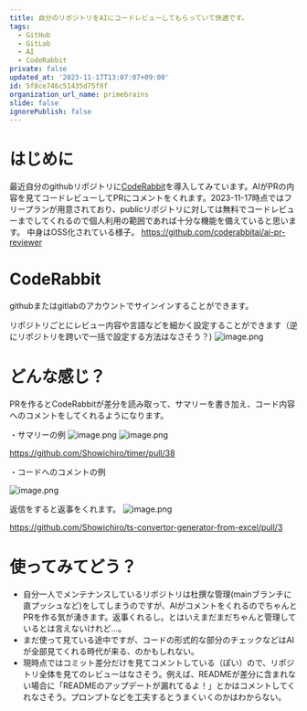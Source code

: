 ```yaml
---
title: 自分のリポジトリをAIにコードレビューしてもらっていて快適です。
tags:
  - GitHub
  - GitLab
  - AI
  - CodeRabbit
private: false
updated_at: '2023-11-17T13:07:07+09:00'
id: 5f8ce746c51435d75f8f
organization_url_name: primebrains
slide: false
ignorePublish: false
---
```

# はじめに
最近自分のgithubリポジトリに[CodeRabbit](https://coderabbit.ai/)を導入してみています。AIがPRの内容を見てコードレビューしてPRにコメントをくれます。2023-11-17時点ではフリープランが用意されており、publicリポジトリに対しては無料でコードレビューまでしてくれるので個人利用の範囲であれば十分な機能を備えていると思います。
中身はOSS化されている様子。
https://github.com/coderabbitai/ai-pr-reviewer

# CodeRabbit
githubまたはgitlabのアカウントでサインインすることができます。

リポジトリごとにレビュー内容や言語などを細かく設定することができます（逆にリポジトリを跨いで一括で設定する方法はなさそう？)
![image.png](https://qiita-image-store.s3.ap-northeast-1.amazonaws.com/0/619165/d20fd179-fdcb-503a-153a-5d348e3e2cbe.png)

# どんな感じ？

PRを作るとCodeRabbitが差分を読み取って、サマリーを書き加え、コード内容へのコメントをしてくれるようになります。

・サマリーの例
![image.png](https://qiita-image-store.s3.ap-northeast-1.amazonaws.com/0/619165/bdb992d3-679c-2023-944b-5a7dc362a6ba.png)
![image.png](https://qiita-image-store.s3.ap-northeast-1.amazonaws.com/0/619165/2c233e88-1b13-6d13-3454-10e49c337d69.png)


https://github.com/Showichiro/timer/pull/38

・コードへのコメントの例

![image.png](https://qiita-image-store.s3.ap-northeast-1.amazonaws.com/0/619165/dcb33e87-8164-8eee-8e57-ecf9003881d6.png)

返信をすると返事をくれます。
![image.png](https://qiita-image-store.s3.ap-northeast-1.amazonaws.com/0/619165/8894ecb1-0d59-5050-d4a7-9a2059f853c8.png)

https://github.com/Showichiro/ts-convertor-generator-from-excel/pull/3

# 使ってみてどう？

- 自分一人でメンテナンスしているリポジトリは杜撰な管理(mainブランチに直プッシュなど)をしてしまうのですが、AIがコメントをくれるのでちゃんとPRを作る気が湧きます。返事くれるし。とはいえまだまだちゃんと管理しているとは言えないけれど...。
- まだ使って見ている途中ですが、コードの形式的な部分のチェックなどはAIが全部見てくれる時代が来る、のかもしれない。
- 現時点ではコミット差分だけを見てコメントしている（ぽい）ので、リポジトリ全体を見てのレビューはなさそう。例えば、READMEが差分に含まれない場合に「READMEのアップデートが漏れてるよ！」とかはコメントしてくれなさそう。プロンプトなどを工夫するとうまくいくのかはわからない。

